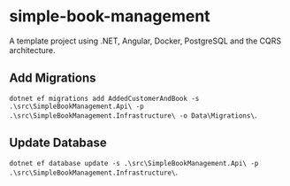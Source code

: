 # simple-book-management
A template project using .NET, Angular, Docker, PostgreSQL and the CQRS architecture.

## Add Migrations
`dotnet ef migrations add AddedCustomerAndBook -s .\src\SimpleBookManagement.Api\ -p .\src\SimpleBookManagement.Infrastructure\ -o Data\Migrations\`.

## Update Database
`dotnet ef database update -s .\src\SimpleBookManagement.Api\ -p .\src\SimpleBookManagement.Infrastructure\`.
